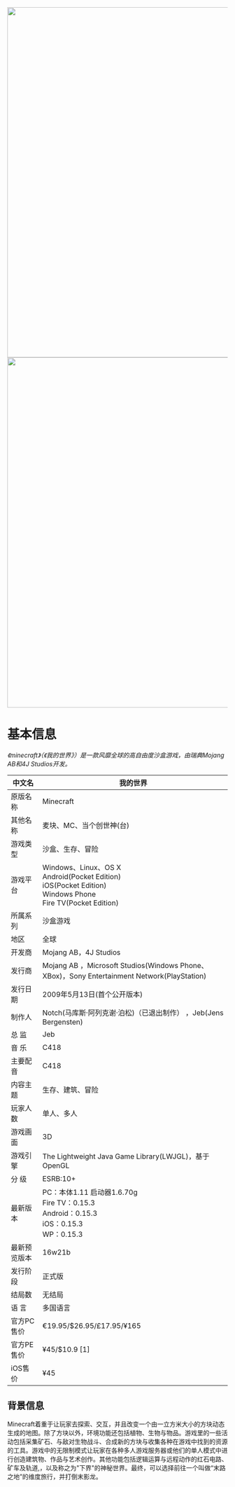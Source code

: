 <div align="center" >
<img src="./img/wdsjxb_bg1.jpg" width="800" >  
<img src="./img/wdsjxb_bg2.jpg" width="800" >    
</div>

# 基本信息

*《minecraft》（《我的世界》）是一款风靡全球的高自由度沙盒游戏，由瑞典Mojang AB和4J Studios开发。*

中文名 | 我的世界
-- | -
原版名称 | Minecraft  
其他名称 | 麦块、MC、当个创世神(台)
游戏类型 | 沙盒、生存、冒险
游戏平台 | Windows、Linux、OS X <br/> Android(Pocket Edition) <br/> iOS(Pocket Edition) <br/> Windows Phone <br/> Fire TV(Pocket Edition)
所属系列 | 沙盒游戏
地区 | 全球
开发商 | Mojang AB，4J Studios
发行商 | Mojang AB  ，Microsoft Studios(Windows Phone、XBox)，Sony Entertainment Network(PlayStation)
发行日期 | 2009年5月13日(首个公开版本)
制作人 | Notch(马库斯·阿列克谢·泊松)（已退出制作） ，Jeb(Jens Bergensten)  
总    监 | Jeb
音    乐 | C418
主要配音 | C418
内容主题 | 生存、建筑、冒险
玩家人数 | 单人、多人
游戏画面 | 3D
游戏引擎 | The Lightweight Java Game Library(LWJGL)，基于OpenGL
分    级 | ESRB:10+
最新版本 | PC：本体1.11 启动器1.6.70g  <br/> Fire TV：0.15.3 <br/> Android：0.15.3 <br/> iOS：0.15.3 <br/> WP：0.15.3 
最新预览版本 | 16w21b
发行阶段 | 正式版
结局数 | 无结局
语    言 | 多国语言
官方PC售价 | €19.95/$26.95/£17.95/¥165
官方PE售价 | ¥45/$10.9 [1]
iOS售价 | ¥45

## 背景信息

Minecraft着重于让玩家去探索、交互，并且改变一个由一立方米大小的方块动态生成的地图。除了方块以外，环境功能还包括植物、生物与物品。游戏里的一些活动包括采集矿石、与敌对生物战斗、合成新的方块与收集各种在游戏中找到的资源的工具。游戏中的无限制模式让玩家在各种多人游戏服务器或他们的单人模式中进行创造建筑物、作品与艺术创作。其他功能包括逻辑运算与远程动作的红石电路、矿车及轨道,，以及称之为"下界"的神秘世界。最终，可以选择前往一个叫做“末路之地”的维度旅行，并打倒末影龙。
